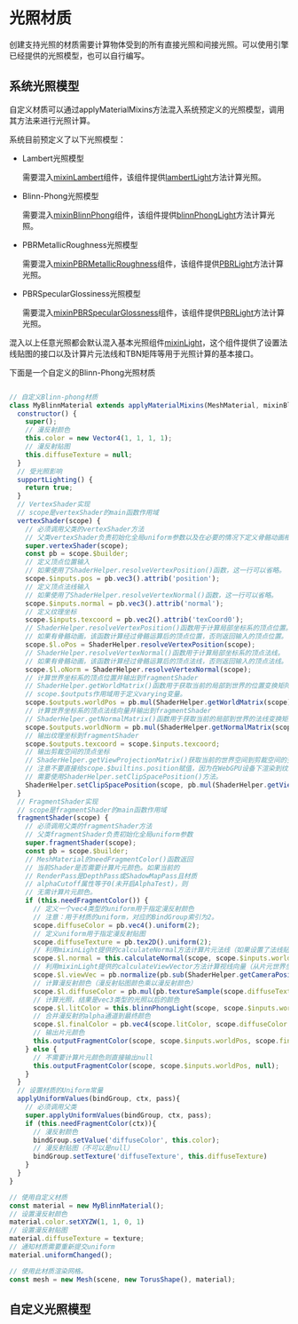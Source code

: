 # 光照材质

创建支持光照的材质需要计算物体受到的所有直接光照和间接光照。可以使用引擎已经提供的光照模型，也可以自行编写。

## 系统光照模型

自定义材质可以通过applyMaterialMixins方法混入系统预定义的光照模型，调用其方法来进行光照计算。

系统目前预定义了以下光照模型：

- Lambert光照模型

  需要混入[mixinLambert](/doc/markdown/./scene.mixinlambert)组件，该组件提供[lambertLight](/doc/markdown/./scene.imixinlambert)方法计算光照。

- Blinn-Phong光照模型

  需要混入[mixinBlinnPhong](/doc/markdown/./scene.mixinblinnphong)组件，该组件提供[blinnPhongLight](/doc/markdown/./scene.imixinblinnphong)方法计算光照。

- PBRMetallicRoughness光照模型

  需要混入[mixinPBRMetallicRoughness](/doc/markdown/./scene.mixinpbrmetallicroughness)组件，该组件提供[PBRLight](/doc/markdown/./scene.imixinpbrmetallicroughness)方法计算光照。

- PBRSpecularGlossiness光照模型

  需要混入[mixinPBRSpecularGlossness](/doc/markdown/./scene.mixinpbrspecularglossness)组件，该组件提供[PBRLight](/doc/markdown/./scene.imixinpbrspecularglossiness)方法计算光照。

混入以上任意光照都会默认混入基本光照组件[mixinLight](/doc/markdown/./scene.mixinlight)，这个组件提供了设置法线贴图的接口以及计算片元法线和TBN矩阵等用于光照计算的基本接口。


下面是一个自定义的Blinn-Phong光照材质

```javascript

// 自定义Blinn-phong材质
class MyBlinnMaterial extends applyMaterialMixins(MeshMaterial, mixinBlinnPhong) {
  constructor() {
    super();
    // 漫反射颜色
    this.color = new Vector4(1, 1, 1, 1);
    // 漫反射贴图
    this.diffuseTexture = null;
  }
  // 受光照影响
  supportLighting() {
    return true;
  }
  // VertexShader实现
  // scope是vertexShader的main函数作用域
  vertexShader(scope) {
    // 必须调用父类的vertexShader方法
    // 父类vertexShader负责初始化全局uniform参数以及在必要的情况下定义骨骼动画相关顶点属性。
    super.vertexShader(scope);
    const pb = scope.$builder;
    // 定义顶点位置输入
    // 如果使用了ShaderHelper.resolveVertexPosition()函数，这一行可以省略。
    scope.$inputs.pos = pb.vec3().attrib('position');
    // 定义顶点法线输入
    // 如果使用了ShaderHelper.resolveVertexNormal()函数，这一行可以省略。
    scope.$inputs.normal = pb.vec3().attrib('normal');
    // 定义纹理坐标
    scope.$inputs.texcoord = pb.vec2().attrib('texCoord0');
    // ShaderHelper.resolveVertexPosition()函数用于计算局部坐标系的顶点位置。
    // 如果有骨骼动画，该函数计算经过骨骼运算后的顶点位置，否则返回输入的顶点位置。
    scope.$l.oPos = ShaderHelper.resolveVertexPosition(scope);
    // ShaderHelper.resolveVertexNormal()函数用于计算局部坐标系的顶点法线。
    // 如果有骨骼动画，该函数计算经过骨骼运算后的顶点法线，否则返回输入的顶点法线。
    scope.$l.oNorm = ShaderHelper.resolveVertexNormal(scope);
    // 计算世界坐标系的顶点位置并输出到fragmentShader
    // ShaderHelper.getWorldMatrix()函数用于获取当前的局部到世界的位置变换矩阵
    // scope.$outputs作用域用于定义varying变量。
    scope.$outputs.worldPos = pb.mul(ShaderHelper.getWorldMatrix(scope), pb.vec4(scope.oPos, 1)).xyz;
    // 计算世界坐标系的顶点法线向量并输出到fragmentShader
    // ShaderHelper.getNormalMatrix()函数用于获取当前的局部到世界的法线变换矩阵
    scope.$outputs.worldNorm = pb.mul(ShaderHelper.getNormalMatrix(scope), pb.vec4(scope.oNorm, 0)).xyz;
    // 输出纹理坐标到fragmentShader
    scope.$outputs.texcoord = scope.$inputs.texcoord;
    // 输出剪裁空间的顶点坐标
    // ShaderHelper.getViewProjectionMatrix()获取当前的世界空间到剪裁空间的变换矩阵。
    // 注意不要直接给scope.$builtins.position赋值，因为在WebGPU设备下渲染到纹理时需要上下翻转
    // 需要使用ShaderHelper.setClipSpacePosition()方法。
    ShaderHelper.setClipSpacePosition(scope, pb.mul(ShaderHelper.getViewProjectionMatrix(scope), pb.vec4(scope.$outputs.worldPos, 1)));
  }
  // FragmentShader实现
  // scope是fragmentShader的main函数作用域
  fragmentShader(scope) {
    // 必须调用父类的fragmentShader方法
    // 父类fragmentShader负责初始化全局uniform参数
    super.fragmentShader(scope);
    const pb = scope.$builder;
    // MeshMaterial的needFragmentColor()函数返回
    // 当前Shader是否需要计算片元颜色。如果当前的
    // RenderPass是DepthPass或ShadowMapPass且材质
    // alphaCutoff属性等于0(未开启AlphaTest)，则
    // 无需计算片元颜色。
    if (this.needFragmentColor()) {
      // 定义一个vec4类型的uniform用于指定漫反射颜色
      // 注意：用于材质的uniform，对应的BindGroup索引为2。
      scope.diffuseColor = pb.vec4().uniform(2);
      // 定义uniform用于指定漫反射贴图
      scope.diffuseTexture = pb.tex2D().uniform(2);
      // 利用mixinLight提供的calculateNormal方法计算片元法线（如果设置了法线贴图，该方法会采样法线贴图计算片元法线）
      scope.$l.normal = this.calculateNormal(scope, scope.$inputs.worldPos, scope.$inputs.worldNorm);
      // 利用mixinLight提供的calculateViewVector方法计算视线向量（从片元世界坐标指向摄像机世界坐标的单位向量）
      scope.$l.viewVec = pb.normalize(pb.sub(ShaderHelper.getCameraPosition(scope), scope.$inputs.worldPos));
      // 计算漫反射颜色（漫反射贴图颜色乘以漫反射颜色）
      scope.$l.diffuseColor = pb.mul(pb.textureSample(scope.diffuseTexture, scope.$inputs.texcoord), scope.diffuseColor);
      // 计算光照，结果是vec3类型的光照以后的颜色
      scope.$l.litColor = this.blinnPhongLight(scope, scope.$inputs.worldPos, scope.normal, scope.viewVec, scope.diffuseColor);
      // 合并漫反射的alpha通道到最终颜色
      scope.$l.finalColor = pb.vec4(scope.litColor, scope.diffuseColor.a);
      // 输出片元颜色
      this.outputFragmentColor(scope, scope.$inputs.worldPos, scope.finalColor);
    } else {
      // 不需要计算片元颜色则直接输出null
      this.outputFragmentColor(scope, scope.$inputs.worldPos, null);
    }
  }
  // 设置材质的Uniform常量
  applyUniformValues(bindGroup, ctx, pass){
    // 必须调用父类
    super.applyUniformValues(bindGroup, ctx, pass);
    if (this.needFragmentColor(ctx)){
      // 漫反射颜色
      bindGroup.setValue('diffuseColor', this.color);
      // 漫反射贴图（不可以是null）
      bindGroup.setTexture('diffuseTexture', this.diffuseTexture)
    }
  }
}

// 使用自定义材质
const material = new MyBlinnMaterial();
// 设置漫反射颜色
material.color.setXYZW(1, 1, 0, 1)
// 设置漫反射贴图
material.diffuseTexture = texture;
// 通知材质需要重新提交uniform
material.uniformChanged();

// 使用此材质渲染网格。
const mesh = new Mesh(scene, new TorusShape(), material);

```

<div class="showcase" case="tut-40"></div>

## 自定义光照模型

